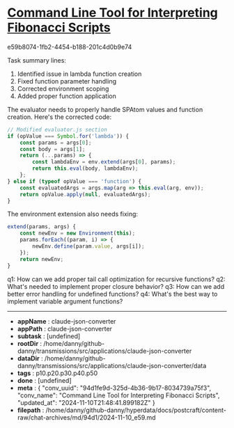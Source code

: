 # [Command Line Tool for Interpreting Fibonacci Scripts](https://claude.ai/chat/94d1fe9d-325d-4b36-9b17-8034739a75f3)

e59b8074-1fb2-4454-b188-201c4d0b9e74

 Task summary lines:
1. Identified issue in lambda function creation
2. Fixed function parameter handling
3. Corrected environment scoping
4. Added proper function application

The evaluator needs to properly handle SPAtom values and function creation. Here's the corrected code:

```javascript
// Modified evaluator.js section
if (opValue === Symbol.for('lambda')) {
    const params = args[0];
    const body = args[1];
    return (...params) => {
        const lambdaEnv = env.extend(args[0], params);
        return this.eval(body, lambdaEnv);
    };
} else if (typeof opValue === 'function') {
    const evaluatedArgs = args.map(arg => this.eval(arg, env));
    return opValue.apply(null, evaluatedArgs);
}
```

The environment extension also needs fixing:
```javascript
extend(params, args) {
    const newEnv = new Environment(this);
    params.forEach((param, i) => {
        newEnv.define(param.value, args[i]);
    });
    return newEnv;
}
```

q1: How can we add proper tail call optimization for recursive functions?
q2: What's needed to implement proper closure behavior?
q3: How can we add better error handling for undefined functions?
q4: What's the best way to implement variable argument functions?

---

* **appName** : claude-json-converter
* **appPath** : claude-json-converter
* **subtask** : [undefined]
* **rootDir** : /home/danny/github-danny/transmissions/src/applications/claude-json-converter
* **dataDir** : /home/danny/github-danny/transmissions/src/applications/claude-json-converter/data
* **tags** : p10.p20.p30.p40.p50
* **done** : [undefined]
* **meta** : {
  "conv_uuid": "94d1fe9d-325d-4b36-9b17-8034739a75f3",
  "conv_name": "Command Line Tool for Interpreting Fibonacci Scripts",
  "updated_at": "2024-11-10T21:48:41.899182Z"
}
* **filepath** : /home/danny/github-danny/hyperdata/docs/postcraft/content-raw/chat-archives/md/94d1/2024-11-10_e59.md